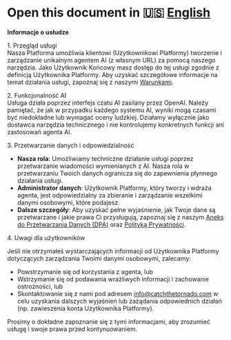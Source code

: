 # Open this document in 🇺🇸 [English](/content/disclaimer)

**Informacje o usłudze**

1\. Przegląd usługi  
Nasza Platforma umożliwia klientowi (Użytkownikowi Platformy) tworzenie i zarządzanie unikalnym agentem AI (z własnym URL) za pomocą naszego narzędzia. Jako Użytkownik Końcowy masz dostęp do tej usługi zgodnie z definicją Użytkownika Platformy. Aby uzyskać szczegółowe informacje na temat działania usługi, zapoznaj się z naszymi <a href="/content/terms">Warunkami</a>.

2\. Funkcjonalność AI  
Usługa działa poprzez interfejs czatu AI zasilany przez OpenAI. Należy pamiętać, że jak w przypadku każdego systemu AI, wyniki mogą czasami być niedokładne lub wymagać oceny ludzkiej. Działamy wyłącznie jako dostawca narzędzia technicznego i nie kontrolujemy konkretnych funkcji ani zastosowań agenta AI.

3\. Przetwarzanie danych i odpowiedzialność

* **Nasza rola**: Umożliwiamy techniczne działanie usługi poprzez przetwarzanie wiadomości wymienianych z AI. Nasza rola w przetwarzaniu Twoich danych ogranicza się do zapewnienia płynnego działania usługi.  
* **Administrator danych**: Użytkownik Platformy, który tworzy i wdraża agenta, jest odpowiedzialny za zbieranie i zarządzanie wszelkimi danymi osobowymi, które podajesz.  
* **Dalsze szczegóły**: Aby uzyskać pełne wyjaśnienie, jak Twoje dane są przetwarzane i jakie prawa Ci przysługują, zapoznaj się z naszym <a href="/content/data-processing">Aneks do Przetwarzania Danych (DPA)</a> oraz <a href="/content/privacy">Polityką Prywatności</a>.
    
4\. Uwagi dla użytkowników  

Jeśli nie otrzymałeś wystarczających informacji od Użytkownika Platformy dotyczących zarządzania Twoimi danymi osobowymi, zalecamy:  
* Powstrzymanie się od korzystania z agenta, lub  
* Wstrzymanie się od podawania wrażliwych informacji i zachowanie ostrożności, lub  
* Skontaktowanie się z nami pod adresem info@catchthetornado.com w celu uzyskania dalszych wyjaśnień lub zażądania odpowiednich działań (np. zawieszenia konta Użytkownika Platformy).  
    
Prosimy o dokładne zapoznanie się z tymi informacjami, aby zrozumieć usługę i swoje prawa przed kontynuowaniem.